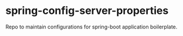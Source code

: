 # spring-config-server-properties
Repo to maintain configurations for spring-boot application boilerplate.
